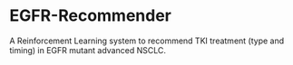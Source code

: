 # EGFR-Recommender
A Reinforcement Learning system to recommend TKI treatment (type and timing) in EGFR mutant advanced NSCLC.
